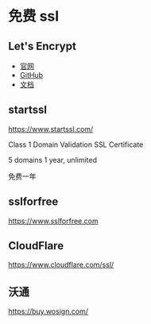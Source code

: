 # 免费 ssl

## Let's Encrypt

* [官网](https://letsencrypt.org/)
* [GitHub](https://github.com/certbot/certbot)
* [文档](https://certbot.eff.org/docs/using.html)

## startssl

<https://www.startssl.com/>

Class 1 Domain Validation SSL Certificate

5 domains 1 year, unlimited

免费一年

## sslforfree

<https://www.sslforfree.com>

## CloudFlare

<https://www.cloudflare.com/ssl/>

## 沃通

<https://buy.wosign.com/>
